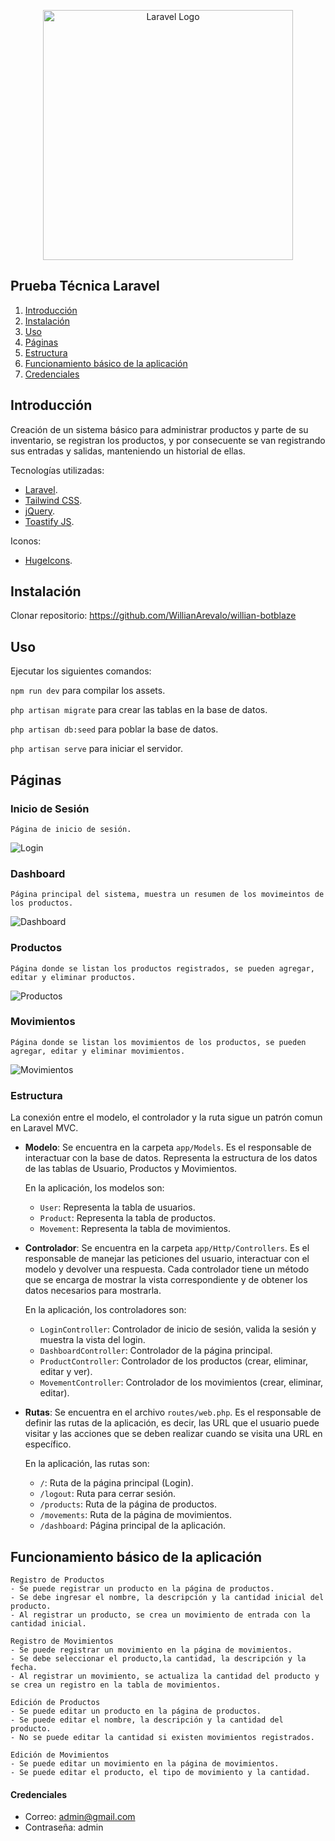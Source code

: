 <p align="center"><a href="https://laravel.com" target="_blank"><img src="https://raw.githubusercontent.com/laravel/art/master/logo-lockup/5%20SVG/2%20CMYK/1%20Full%20Color/laravel-logolockup-cmyk-red.svg" width="400" alt="Laravel Logo"></a></p>

## Prueba Técnica Laravel


1. [Introducción](#introducción)
2. [Instalación](#instalación)
3. [Uso](#uso)
4. [Páginas](#páginas)
5. [Estructura](#estructura)
6. [Funcionamiento básico de la aplicación](#funcionamiento-básico-de-la-aplicación)
7. [Credenciales](#credenciales)


## Introducción
Creación de un sistema básico para administrar productos y parte de su inventario, se registran los productos, y por consecuente se van registrando sus entradas y salidas, manteniendo un historial de ellas.

Tecnologías utilizadas:

- [Laravel](https://laravel.com).
- [Tailwind CSS](https://tailwindcss.com/).
- [jQuery](https://jquery.com).
- [Toastify JS](https://apvarun.github.io/toastify-js/).

Iconos:

- [HugeIcons](https://hugeicons.com/icons).


## Instalación

Clonar repositorio: https://github.com/WillianArevalo/willian-botblaze


## Uso

Ejecutar los siguientes comandos:

```npm run dev``` para compilar los assets.

```php artisan migrate``` para crear las tablas en la base de datos.

```php artisan db:seed``` para poblar la base de datos.

```php artisan serve``` para iniciar el servidor.


## Páginas

### Inicio de Sesión 
    Página de inicio de sesión.
![Login](desing/login.png)

### Dashboard
    Página principal del sistema, muestra un resumen de los movimeintos de los productos.

![Dashboard](desing/dashboard.png)

### Productos
    Página donde se listan los productos registrados, se pueden agregar, editar y eliminar productos.

![Productos](desing/products.png)

### Movimientos
    Página donde se listan los movimientos de los productos, se pueden agregar, editar y eliminar movimientos.

![Movimientos](desing/movements.png)


### Estructura 

La conexión entre el modelo, el controlador y la ruta sigue un patrón comun en Laravel MVC.

- **Modelo**: Se encuentra en la carpeta `app/Models`.
    Es el responsable de interactuar con la base de datos. Representa la estructura de los datos de las tablas de Usuario, Productos y Movimientos.

    En la aplicación, los modelos son:
    - `User`: Representa la tabla de usuarios.
    - `Product`: Representa la tabla de productos.
    - `Movement`: Representa la tabla de movimientos.

- **Controlador**: Se encuentra en la carpeta `app/Http/Controllers`.
    Es el responsable de manejar las peticiones del usuario, interactuar con el modelo y devolver una respuesta.
    Cada controlador tiene un método que se encarga de mostrar la vista correspondiente y de obtener los datos necesarios para mostrarla.

    En la aplicación, los controladores son:
    - `LoginController`: Controlador de inicio de sesión, valida la sesión y muestra la vista del login.
    - `DashboardController`: Controlador de la página principal.
    - `ProductController`: Controlador de los productos (crear, eliminar, editar y ver).
    - `MovementController`: Controlador de los movimientos (crear, eliminar, editar).


- **Rutas**: Se encuentra en el archivo `routes/web.php`.
    Es el responsable de definir las rutas de la aplicación, es decir, las URL que el usuario puede visitar y las acciones que se deben realizar cuando se visita una URL en específico.

    En la aplicación, las rutas son:
    - `/`: Ruta de la página principal (Login).
    - `/logout`: Ruta para cerrar sesión.
    - `/products`: Ruta de la página de productos.
    - `/movements`: Ruta de la página de movimientos.
    - `/dashboard`: Página principal de la aplicación.


## Funcionamiento básico de la aplicación

    Registro de Productos
    - Se puede registrar un producto en la página de productos.
    - Se debe ingresar el nombre, la descripción y la cantidad inicial del producto.
    - Al registrar un producto, se crea un movimiento de entrada con la cantidad inicial.

    Registro de Movimientos
    - Se puede registrar un movimiento en la página de movimientos.
    - Se debe seleccionar el producto,la cantidad, la descripción y la fecha.
    - Al registrar un movimiento, se actualiza la cantidad del producto y se crea un registro en la tabla de movimientos.

    Edición de Productos
    - Se puede editar un producto en la página de productos.
    - Se puede editar el nombre, la descripción y la cantidad del producto.
    - No se puede editar la cantidad si existen movimientos registrados.
    
    Edición de Movimientos
    - Se puede editar un movimiento en la página de movimientos.
    - Se puede editar el producto, el tipo de movimiento y la cantidad.
    

#### Credenciales

- Correo: admin@gmail.com
- Contraseña: admin



